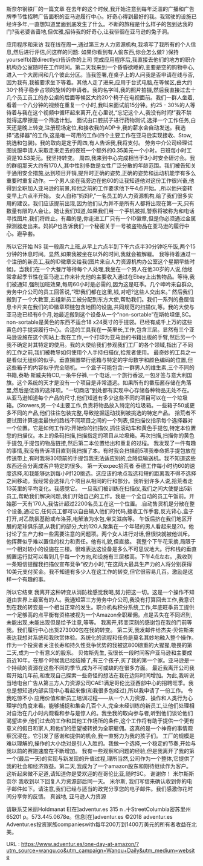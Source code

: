 斯奈尔钢铁厂的一篇文章 
 在去年的这个时候,我开始注意到每年泛滥的广播和广告牌季节性招聘广告面积的亚马逊履行中心。好奇心得到最好的我。我驾驶的设施已经许多年,一直想知道里面到底发生了什么。不断的旅程是什么样子的包到达我的门?我老婆吝啬地,但优雅,招待我的好奇心,让我徘徊在亚马逊的兔子洞。 
  
 应用程序和采访 
 我在线在周一,通过第三方人力资源机构,我填写了我所有的个人信息,然后进行评估,问这样的问题: 
 如果你看到有人偷东西,你会怎么做? 
 )保持yourselfb)跟directlyc)告诉你的上司 
 完成应用程序后,我直接去他们的地方的职介机构办公室随时在工作时间。第二天我来到一个昏昏欲睡的,主要是空的购物中心,进入一个大房间和几个彼此分区。当我签署,在桌子上的人问我是否申请在线与否,因为我有,我被要求坐下等着。其他人走了进来,应用于台式电脑,在等候区,由大约30个椅子稳步占领的旋转的申请者。我的名字叫,我的照片拍摄,然后我直接过去十几个员工员工的办公桌的后面等候区大约20个椅子在电视面前。我们一群人坐着,看着一个八分钟的视频在重复一个小时,我叫来面试前15分钟。约25 - 30%的人等待着与我在这个视频中循环起来离开,在心里说,“忘记这个人,我没有时间!”我不禁觉得这摩擦是一个筛选计划。 
 面试由口腔拭子进行药物测试,选择一个工作任务,白天还是晚上转变,注册现场定位,和接收我的ADP卡,我的薪水会自动发送。我选择“选择器”的工作,这是唯一可用的工作(四个主要工作在亚马逊实现接收、Stow,挑选和包装)。我的取向是定于周四,有人告诉我,我将支付。 
 劳务中介公司经理试图说服申请人采取走来走去的夜班一个额外的0.35美元一个小时。日班每小时工资是10.53美元。我坚持转变。 
 周四,我来到中心完成相当于3小时安全研讨会。我的群组那天大约有170人,其中性别多数是女性广泛分散的年龄范围。我们被告知关于通用安全措施,达到项目开销,提升时正确的姿势,正确的姿势和运动机能学有多么重要时重复动作。一个男人坐在我旁边在他60的让我知道他对这份工作很兴奋,他得到全职加入亚马逊的前景,和他之前的工作要求他下午4点开始。,所以他兴奋转变早上六点半开始。 
 女人自称“妈妈P,”一名员工的人力资源机构,给了我们很多实用的建议。我们应该提前出现,因为他们认为并不是所有人都将出现在第一天,只有数量有限的人会让。她让我们知道,如果我们用一个手机被抓,警察将被称为和电话寻找图片,我们将终止。有趣的是,你走进工厂只有一个ID徽章,但是你必须通过金属探测器走出来。妈妈P也告诉我们一个秘密关于一号被盗物品在亚马逊的履行中心。避孕套。 
  
 所以它开始 
 NS 
 我一般周六上班,从早上六点半到下午六点半30分钟吃午饭,两个15分钟的休息时间。显然,如果我被坐在以外的时间,我就会被解雇。 
 我等待着通过一个注册的新员工,我的ID徽章交给我(图片来自人力资源机构办公室这个星期早些时候)。当我们在一个大餐厅等待每个人处理,我坐在一个男人在他30岁的人说,他经常拿起季节性在亚马逊工作来补充他的主要收入通过在Ebay上出售物品。等待,我们被通知,强制加班效果,每周60小时是必需的,因为这是旺季。几个呻吟来自群众,劳务中介公司的员工回答说,“嘿!我们都在这里,钱,对吧?这些人交出来。” 
 然后我们搬到了一个大教室,五组新员工被分配到东方大使,帮助我们。我们一系列的叠层信息卡片夹在我们的ID徽章项链包含地图的设施,共同规范的扫描仪,等。我的大使与亚马逊已经有6个月,她最近搬到这个设备从一个“non-sortable”在斯帕坦堡,SC。non-sortable是黄色的东西不适合18 x24英寸的手提袋。已经有成千上万的这些黄色的手提袋履行中心。合适的工具我在一英里长,工作,包含三层。显然有三个亚马逊设施在这个网站上:我在工作,一个打印为亚马逊的书籍出版的手臂,然后另一个我不确定对其特定的使用。我的大使给我们参观我们工厂的各个领域,指出了不同的工作之前,我们被教导如何使用个人手持扫描仪,拾荒者使用。 
 最奇妙的工具之一是看似无组织的似乎。垂直搁置举行纸箱与特定的字母数字和颜色编码的位置,但这些箱子的内容似乎完全随机。一个盒子可能包含:一群男人的维生素,三个不同的书籍,泰勒·斯威夫特CD,一条牛仔裤,一个电话,一个旅行香波,一包牙签与意大利国旗。这个系统的天才是没有一个项目是非常遥远。如果所有的番茄酱存储在角落里,然后是低效的选择项。“一切商店”到处都有实现中心存储各种物品无处不在。 
 从亚马逊知道每个产品的尺寸,他们知道有多少这些不同的项目可以在一个垃圾箱。(Stowers,另一个4主要工作,负责将物品放入特定的垃圾箱。一些箱子50或更多不同的产品,他们往往包装完整,导致挖掘运动找到被挑选的特定产品。 
 拾荒者不要试图计算速度最快的路线不同项目之间的一个列表,但扫描仪指示每个选择器对一个位置。它是如何工作的:开始你的扫描仪,抓住滚动车和黄色手提包,特定本位置您的扫描仪。本上的条码扫描,扫描指定的项目从垃圾箱。再次扫描,扫描你的黄色手提包,手提包的物品链接,然后第二本位置给出和重复的过程。 
 我发现了一件有趣的事情,我没有告诉项目直到我扫描了本。有时我会扫描前5项我奉命把手提包放在传送带上,有时我将30项前的手提包我无法适应别的,会降低输送机。我不知道这些东西还会分离成客户特定的很多。 
 第一天expec拾荒者 
 泰德工作每小时约60的速度选择,和我能够达到每小时120挑选。这应该的地点我选和短的距离我不得不选择之间移动。我经常会选择几个项目从相同的行和部分。我听到许多人说,拾荒者走13英里的平均变化。我感觉它。 
 一旦我们被训练在扫描仪,我们之间大使提出5新员工,帮助我们解决问题,我们开始自己的工作。我是一个全自动的员工午饭前。开始那一天有170人,我估计超过2200名员工在这一个位置。.自动售货机是分散在整个设备,通过它,任何员工都可以自由输入他们的代码,接收工作手套,反光背心,盒子打开,对乙酰氨基酚或布洛芬,电解液为水包,带艾滋病等。 
 午饭后挤在我们地区开展的足球俱乐部,从我们的部分,大约120人聚集在一个年轻的男人看起来是20。他讨论了生产力和一些需要注意的问题项。两个女人进行对话,但很快就被他训斥。他挥舞似乎难以置信的权力和责任。他有礼貌,但直接。 
 我整个下午花采摘,局限于一个相对较小的设施在三楼。很难表达这设备是多么不可思议地大。行和栈的垂直搁置运行就可以看到几乎每一个方向,和设施有三层楼高。下午4点左右。,我收到一条短信提醒我扫描仪宣布竞争“权力小时,”在这两大最具生产力的人将分别获得10美元支付奖金。我不知道有多少人在这工作的转变,但它很容易几百。激励是这样一个有趣的事。 
  
 所以它结束 
 我离开这种转变从消防栓感觉我喝,努力把这一切。这是一个操作不知道由世界上最富有的人。我通知第三方劳务中介公司,我没有打算回去工作,我意识到在我的转变是一个相当正常的发生。职介机构积分系统,工作,年底旺季员工提供一个足够高的点平衡有资格被视为一个Amazon全职雇佣。点是丢失在不同迟到,未能出现,未能出现但是给予注意,等等。 
 我离开,转变深刻的感谢包在我的门前等我。我们履行中心出货273000包在我的转变。 
 第二天,我发邮件给杰夫·贝佐斯来表达我想对系统和我欣赏体验。系统化的流程和任务是莫名其妙地融入整个操作。作为一个投资者关注长寿和持久性竞争优势的我被这800磅重的大猩猩,敬畏的第二天,成为一个有意义的股东。 
 贝佐斯先生, 
 我很长一段时间客户亚马逊和主要成员近10年。在那个时候我已经结婚了,有三个孩子,买了我的第一个家。亚马逊是一个持续的资源在这些不同的季节,成为不可或缺的在很多方面。 
 最近我离开公司我帮开始几年前,和发现自己探索一些奇怪的想法在我在边际时间增加。为此,我听说当地电台广告从第三方人力资源公司CAE1满足哥伦比亚西部中心的招聘旺季。我总是想知道内部实现中心看起来像(和我很多包经过),所以我申请了一份工作。 
 令我吃惊不小 
 应用价值和新员工培训过程——从一个人力资源、操作和人类行为心理学的角度来看。能够捕捉和集会几百个人,完全未经训练的新员工,让他们处理相对自治在几小时内观看和参与是惊人的。我坐我的取向参与者,听到他们谈论他们渴望进步,他们过去的工作和其他工作场所的条件,这个工作将有助于提供一个更有意义的假日和家人,和他们的愿望被转换为全职雇佣。这真的是一个神奇的事情观察沉浸在。它引发了感谢和提供的机会,我一直努力为我的孩子们。 
 工厂的规模是难以理解的,操作的大小绝对是引人入胜的。我做一个选择,一个稳定的节奏,开始与我以前的赛跑速度在不断增加。 
 我有一些观察和问题的经验,但是我离开了我的第一个(最后一天)的实现与新发现的升值过程,理所当然,公司作为一个整体,它提供了我的社会和经济效益。第二天,我成为了一个amazon股东和期待继续作为客户。 
 这听起来微不足道,请知道你是受欢迎的在哥伦比亚,随时SC。 
 谢谢你！ 
 米尔斯斯奈尔 
 我收到以下回复人力资源部后同一天。 
 米尔斯, 
 我们写信来确认收到你的电子邮件如下。请注意,我们已经与适当的政党分享您的电子邮件。我们感激你花时间分享你的反馈。 
 真诚地, 
 亚马逊人力资源 
  
 请联系艾米丽Holdmanat E[在]adventur.es 
 315 n .十StreetColumbia密苏里州65201 p。573.445.0678e。信息[在]adventur.es 
 ©2018 adventur.es 
 Adventur.es投资家族companieswith每年200万到1400万美元的所有者收益在北美。 
  
   
  URL : https://www.adventur.es/one-day-at-amazon/?utm_source=wanqu.co&utm_campaign=Wanqu+Daily&utm_medium=website